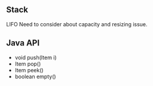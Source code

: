 ## Stack ##

LIFO
Need to consider about capacity and resizing issue.

## Java API ##
* void push(Item i)
* Item pop()
* Item peek()
* boolean empty()
